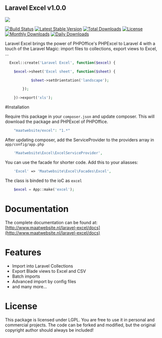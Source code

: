 ## Laravel Excel v1.0.0

[<img src="http://www.maatwebsite.nl/img/excel_banner.jpg"/>](http://www.maatwebsite.nl/laravel-excel/docs)

[![Build Status](https://travis-ci.org/Maatwebsite/laravel4-PHPExcel.svg?branch=develop)](https://travis-ci.org/Maatwebsite/laravel4-PHPExcel)
[![Latest Stable Version](https://poser.pugx.org/maatwebsite/excel/v/stable.png)](https://packagist.org/packages/maatwebsite/excel) [![Total Downloads](https://poser.pugx.org/maatwebsite/excel/downloads.png)](https://packagist.org/packages/maatwebsite/excel)  [![License](https://poser.pugx.org/maatwebsite/excel/license.png)](https://packagist.org/packages/maatwebsite/excel)
[![Monthly Downloads](https://poser.pugx.org/maatwebsite/excel/d/monthly.png)](https://packagist.org/packages/maatwebsite/excel)
[![Daily Downloads](https://poser.pugx.org/maatwebsite/excel/d/daily.png)](https://packagist.org/packages/maatwebsite/excel)

Laravel Excel brings the power of PHPOffice's PHPExcel to Laravel 4 with a touch of the Laravel Magic: import files to collections, export views to Excel, ...

```php
  Excel::create('Laravel Excel', function($excel) {

    $excel->sheet('Excel sheet', function($sheet) {

            $sheet->setOrientation('landscape');

        });

    })->export('xls');
```

#Installation

Require this package in your `composer.json` and update composer. This will download the package and PHPExcel of PHPOffice.

```php
    "maatwebsite/excel": "1.*"
```

After updating composer, add the ServiceProvider to the providers array in `app/config/app.php`

```php
    'Maatwebsite\Excel\ExcelServiceProvider',
```

You can use the facade for shorter code. Add this to your aliasses:

```php
    'Excel' => 'Maatwebsite\Excel\Facades\Excel',
```

The class is binded to the ioC as `excel`

```php
    $excel = App::make('excel');
```

# Documentation

The complete documentation can be found at: [http://www.maatwebsite.nl/laravel-excel/docs](http://www.maatwebsite.nl/laravel-excel/docs)

# Features

- Import into Laravel Collections
- Export Blade views to Excel and CSV
- Batch imports
- Advanced import by config files
- and many more...


# License

This package is licensed under LGPL. You are free to use it in personal and commercial projects. The code can be forked and modified, but the original copyright author should always be included!
